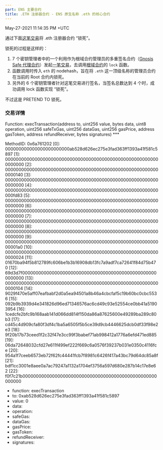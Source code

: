 ```yaml
---
part: ENS 主要合约
title: .ETH 注册器合约 - ENS 原生名称 .eth 的核心合约
---
```




May-27-2021 11:14:35 PM +UTC

通过下面[这笔交易](https://cn.etherscan.com/tx/0x636abee238e85eedd8dc3b5e4584ace2e00452e65fca1631f36cf5c4a96bcacc)将 .eth 注册器合约 “锁死”。

锁死的过程是这样的：

1. 7 个密钥管理者中的一个利用作为根域合约管理员的多重签名合约（[Gnosis Safe 代理合约](https://cn.etherscan.com/address/0xcf60916b6cb4753f58533808fa610fcbd4098ec0)）发起[一笔交易](https://cn.etherscan.com/tx/0x636abee238e85eedd8dc3b5e4584ace2e00452e65fca1631f36cf5c4a96bcacc)，去调用[根域合约](/contracts/root.html)的 `lock` 函数。
2. 函数调用时传入 `eth` 的 nodehash，旨在将 `.eth` 这一顶级名称的管理员合约在当前的 Root 合约内锁死。
3. 另外的 6 个密钥管理者针对这笔交易进行签名，当签名总数达到 4 个时，成功调用 lock 函数实现 “锁死”。

不过这是 PRETEND TO 锁死。

### 交易详情

Function: execTransaction(address to, uint256 value, bytes data, uint8 operation, uint256 safeTxGas, uint256 dataGas, uint256 gasPrice, address gasToken, address refundReceiver, bytes signatures) ***

MethodID: 0x6a761202
[0]:  000000000000000000000000ab528d626ec275e3fad363ff1393a41f581c5897
[1]:  0000000000000000000000000000000000000000000000000000000000000000
[2]:  0000000000000000000000000000000000000000000000000000000000000140
[3]:  0000000000000000000000000000000000000000000000000000000000000000
[4]:  000000000000000000000000000000000000000000000000000000000000fd83
[5]:  0000000000000000000000000000000000000000000000000000000000000000
[6]:  0000000000000000000000000000000000000000000000000000000000000000
[7]:  0000000000000000000000000000000000000000000000000000000000000000
[8]:  0000000000000000000000000000000000000000000000000000000000000000
[9]:  00000000000000000000000000000000000000000000000000000000000001a0
[10]: 0000000000000000000000000000000000000000000000000000000000000024
[11]: 01670ba94f5b812789fc606be1b3b16908db13fc7a9adf7ca72641f84d75b470
[12]: 69d3d7f000000000000000000000000000000000000000000000000000000000
[13]: 0000000000000000000000000000000000000000000000000000000000000104
[14]: 9029f470e5aff07eafbabf2d0a5ea94501a8b46a4cbcfaf5c19b60bc0cbc5536
[15]: 092b9b3939d4e341826d96ed71346576ac6cd49c93e52554ce0bb41a51903954
[16]: 1cedcfe2bfc9b168aab141d066dd814f150da86a87625600e49289ba289c80b3
[17]: cd45c4d909cfa80f3df4c1ba5a6505f5b5ce39d9cb4446625dcb0df33f98e2e3
[18]: 9f20b17b73ceed1f2c32f47e3cc99f3babef71ab998412a1776a6efd471ed885
[19]: 06da72648032cfd27e611f499ef222f669c6a0576f39237b031e0350c4116fce
[20]: 954a1f7ceeb6573eb72f62fc44441fcb7f8981c6426f417a43bc79d64dc85a8f
[21]: bdf1cc3001e8aee0a7ac79247a1132a1704ef3756a597d680e287b14c17e8e62
[22]: f0f7c21b00000000000000000000000000000000000000000000000000000000

- function: execTransaction
- to: 0xab528d626ec275e3fad363ff1393a41f581c5897
- value: 0
- data:
- operation:
- safeGas:
- dataGas:
- gasPrice:
- gasToken:
- refundReceiver:
- signatures:
